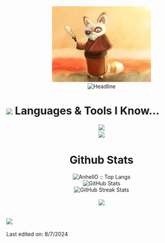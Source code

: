 <div>
    <div align=center>
        <!-- <img src="https://raw.githubusercontent.com/sheriff-rango/sheriff-rango/main/Photo.png" alt="MASTER SHIFU" height="200"> -->
        <img src="https://raw.githubusercontent.com/sheriff-rango/sheriff-rango/main/Avatar.jpg" alt="GitHub Octocat Drinking a Cup of Coffee" height="200">
        <!-- <img src="https://raw.githubusercontent.com/AhmedFathyDev/AhmedFathyDev/main/GitHub.png" alt="GitHub Octocat Drinking a Cup of Coffee" height="200"> -->
    </div>
    <div align=center>
        <img src="https://readme-typing-svg.herokuapp.com?color=%236FDA44&size=32&center=true&vCenter=true&width=600&height=50&lines=Blockchain+Developer;React+Expert;Problem+Solver;Freelancer;Open-Source+Enthusiast" alt="Headline" />
    </div>
    </div>
    <div>
      <h1><img src="https://media.giphy.com/media/ObNTw8Uzwy6KQ/giphy.gif" width="30px">&nbsp;Languages & Tools I Know...</h1>
      <p align="center">
        <a href="https://skillicons.dev">
            <img src="https://skillicons.dev/icons?i=html,css,sass,js,ts,nodejs,react,styledcomponents,jquery,mui,tailwind,express,mongo,supabase" />
            <br>
            <img src="https://skillicons.dev/icons?i=vscode,sublime,postman,powershell" />
        </a>
    </p>
      <!-- <div style="display: flex; gap: 5px; flex-wrap: wrap; justify-content: space-between">
        <img height="30" src="https://img.shields.io/badge/html5-%23E34F26.svg?style=for-the-badge&logo=html5&logoColor=white">
        <img height="30" src="https://img.shields.io/badge/css3-%231572B6.svg?style=for-the-badge&logo=css3&logoColor=white">
        <img height="30" src="https://img.shields.io/badge/SASS-hotpink.svg?style=for-the-badge&logo=SASS&logoColor=white">
        <img height="30" src="https://img.shields.io/badge/javascript-%23323330.svg?style=for-the-badge&logo=javascript&logoColor=%23F7DF1E">
        <img height="30" src="https://img.shields.io/badge/typescript-%23007ACC.svg?style=for-the-badge&logo=typescript&logoColor=white">
        <img height="30" src="https://img.shields.io/badge/node.js-6DA55F?style=for-the-badge&logo=node.js&logoColor=white">
        <img height="30" src="https://img.shields.io/badge/react-%2320232a.svg?style=for-the-badge&logo=react&logoColor=%2361DAFB">
        <img height="30" src="https://img.shields.io/badge/angular.js-%23E23237.svg?style=for-the-badge&logo=angularjs&logoColor=white">
        <img height="30" src="https://img.shields.io/badge/styled--components-DB7093?style=for-the-badge&logo=styled-components&logoColor=white">
        <img height="30" src="https://img.shields.io/badge/jquery-%230769AD.svg?style=for-the-badge&logo=jquery&logoColor=white">
        <img height="30" src="https://img.shields.io/badge/MUI-%230081CB.svg?style=for-the-badge&logo=mui&logoColor=white">
        <img height="30" src="https://img.shields.io/badge/tailwindcss-%2338B2AC.svg?style=for-the-badge&logo=tailwind-css&logoColor=white">
        <img height="30" src="https://img.shields.io/badge/express.js-%23404d59.svg?style=for-the-badge&logo=express&logoColor=%2361DAFB">
        <img height="30" src="https://img.shields.io/badge/nestjs-%23E0234E.svg?style=for-the-badge&logo=nestjs&logoColor=white">
        <img height="30" src="https://img.shields.io/badge/MongoDB-%234ea94b.svg?style=for-the-badge&logo=mongodb&logoColor=white">
        <img height="30" src="https://img.shields.io/badge/postgres-%23316192.svg?style=for-the-badge&logo=postgresql&logoColor=white">
        <img height="30" src="https://img.shields.io/badge/-Swagger-%23Clojure?style=for-the-badge&logo=swagger&logoColor=white">
        <img height="30" src="https://img.shields.io/badge/git-%23F05033.svg?style=for-the-badge&logo=git&logoColor=white">
        <img height="30" src="https://img.shields.io/badge/c-%2300599C.svg?style=for-the-badge&logo=c&logoColor=white">
        <img height="30" src="https://img.shields.io/badge/c%23-%23239120.svg?style=for-the-badge&logo=c-sharp&logoColor=white">
        <img height="30" src="https://img.shields.io/badge/rust-%23000000.svg?style=for-the-badge&logo=rust&logoColor=white">
        <img height="30" src="https://img.shields.io/badge/Solidity-%23363636.svg?style=for-the-badge&logo=solidity&logoColor=white">
        <img height="30" src="https://img.shields.io/badge/Ethereum-3C3C3D?style=for-the-badge&logo=Ethereum&logoColor=white">
        <img height="30" src="https://img.shields.io/badge/Binance-FCD535?style=for-the-badge&logo=binance&logoColor=white">
        <img height="30" src="https://img.shields.io/badge/tether-168363?style=for-the-badge&logo=tether&logoColor=white">
        <img height="30" src="https://img.shields.io/badge/github%20actions-%232671E5.svg?style=for-the-badge&logo=githubactions&logoColor=white">
        <img height="30" src="https://img.shields.io/badge/firebase-%23039BE5.svg?style=for-the-badge&logo=firebase">
        <img height="30" src="https://img.shields.io/badge/heroku-%23430098.svg?style=for-the-badge&logo=heroku&logoColor=white">
        <img height="30" src="https://img.shields.io/badge/adobe%20photoshop-%2331A8FF.svg?style=for-the-badge&logo=adobe%20photoshop&logoColor=white">
        <img height="30" src="https://img.shields.io/badge/figma-%23F24E1E.svg?style=for-the-badge&logo=figma&logoColor=white">
        <img height="30" src="https://img.shields.io/badge/-Storybook-FF4785?style=for-the-badge&logo=storybook&logoColor=white">
        <img height="30" src="https://img.shields.io/badge/CodePen-white?style=for-the-badge&logo=codepen&logoColor=black">
        <img height="30" src="https://img.shields.io/badge/Codesandbox-040404?style=for-the-badge&logo=codesandbox&logoColor=DBDBDB">
        <img height="30" src="https://img.shields.io/badge/sublime_text-%23575757.svg?style=for-the-badge&logo=sublime-text&logoColor=important">
        <img height="30" src="https://img.shields.io/badge/Visual%20Studio%20Code-0078d7.svg?style=for-the-badge&logo=visual-studio-code&logoColor=white">
        <img height="30" src="https://img.shields.io/badge/ESLint-4B3263?style=for-the-badge&logo=eslint&logoColor=white">
        <img height="30" src="https://img.shields.io/badge/Postman-FF6C37?style=for-the-badge&logo=postman&logoColor=white">
        <img height="30" src="https://img.shields.io/badge/Trello-%23026AA7.svg?style=for-the-badge&logo=Trello&logoColor=white">
      </div> -->
    </div>
    <div align=center>
        <h1>Github Stats</h1>
        <img src="https://github-readme-stats.vercel.app/api/top-langs/?username=sheriff-rango&langs_count=10&bg_color=30,DD4814,7432FF&title_color=6FDA44&text_color=FFFFFF&&theme=dark&layout=compact" alt="AnhellO :: Top Langs" />
        <br>
        <img src="https://github-readme-stats.vercel.app/api?username=sheriff-rango&title_color=6FDA44&bg_color=30,DD4814,7432FF&text_color=FFFFFF&show_icons=true&icon_color=6FDA44&include_all_commits=true&count_private=true&theme=dark" alt="GitHub Stats" height="200" />
        <br>
        <!--
        <img src="https://github-readme-stats.vercel.app/api/top-langs?username=ahmedfathydev&layout=compact&title_color=6FDA44&text_color=FFFFFF&theme=dark" alt="GitHub Most Used Languages" height="200" />
        <br>
        -->
        <img src="https://github-readme-streak-stats.herokuapp.com/?user=sheriff-rango&theme=jolly&background=7432FF&date_format=j%20M%5B%20Y%5D&currStreakLabel=6FDA44&fire=6FDA44&ring=6FDA44" alt="GitHub Streak Stats" height="200" />
        <br>
        <br>
        <img src="https://github-profile-trophy.vercel.app/?username=sheriff-rango&column=6&title=Stars,Followers,Commit,Issues,PullRequest,Repo&theme=nord">
        <br>
        <br>
    </div>
</div>

<!-- ## [![trophy](https://github-profile-trophy.vercel.app/?username=sheriff-rango&column=4)](https://github.com/ryo-ma/github-profile-trophy) -->

[![](https://visitcount.itsvg.in/api?id=sheriff-rango&label=Profile%20Views&color=3&icon=5&pretty=false)](https://visitcount.itsvg.in)

Last edited on: 8/7/2024
